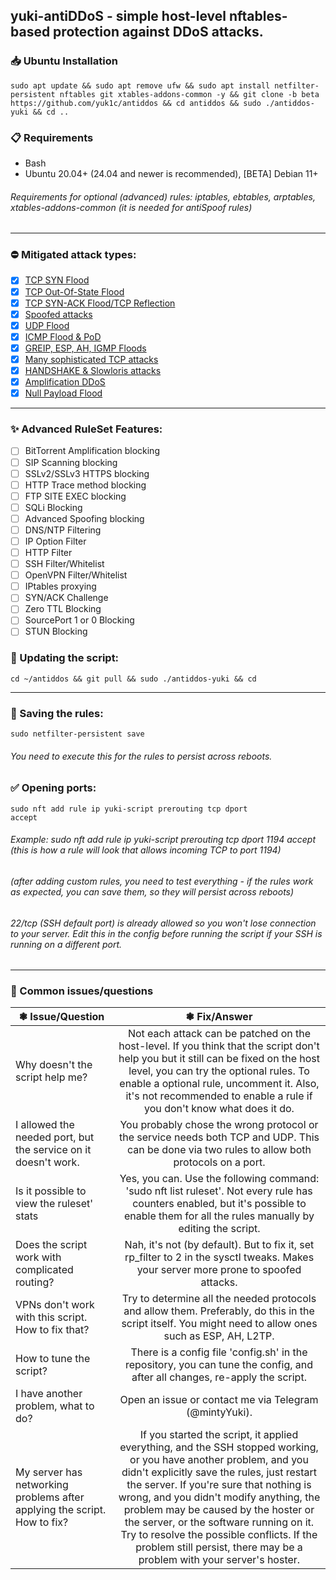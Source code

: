 ## yuki-antiDDoS - simple host-level nftables-based protection against DDoS attacks.

### 📥 Ubuntu Installation
```
sudo apt update && sudo apt remove ufw && sudo apt install netfilter-persistent nftables git xtables-addons-common -y && git clone -b beta https://github.com/yuk1c/antiddos && cd antiddos && sudo ./antiddos-yuki && cd ..
``` 

### 📋 Requirements
- Bash
- Ubuntu 20.04+ (24.04 and newer is recommended), [BETA] Debian 11+
###### Requirements for optional (advanced) rules: iptables, ebtables, arptables, xtables-addons-common (it is needed for antiSpoof rules)
<hr>

### ⛔ Mitigated attack types:
- [x] [TCP SYN Flood](https://github.com/yuk1c/antiddos/wiki/TCP-SYN-Flood)
- [x] [TCP Out-Of-State Flood](https://github.com/yuk1c/antiddos/wiki/TCP-Out%E2%80%90Of%E2%80%90State)
- [x] [TCP SYN-ACK Flood/TCP Reflection](https://github.com/yuk1c/antiddos/wiki/TCP-SYN-ACK-Flood)
- [x] [Spoofed attacks](https://github.com/yuk1c/antiddos/wiki/Spoofing-or-Fraggle-attacks)
- [x] [UDP Flood](https://github.com/yuk1c/antiddos/wiki/UDP-Flood)
- [x] [ICMP Flood & PoD](https://github.com/yuk1c/antiddos/wiki/ICMP-Flood)
- [x] [GREIP, ESP, AH, IGMP Floods](https://github.com/yuk1c/antiddos/wiki/GREIP-and-ESP-and-AH-and-IGMP-Floods)
- [x] [Many sophisticated TCP attacks](https://github.com/yuk1c/antiddos/wiki/TCP-Sophiscated-Attacks)
- [x] [HANDSHAKE & Slowloris attacks](https://github.com/yuk1c/antiddos/wiki/HANDSHAKE-&-Slowloris-Attacks)
- [x] [Amplification DDoS](https://github.com/yuk1c/antiddos/wiki/Amplified-DDoS)
- [x] [Null Payload Flood](https://github.com/yuk1c/antiddos/wiki/Null-Payload-Flood)

<hr>

### ✨ Advanced RuleSet Features:
- [ ] BitTorrent Amplification blocking
- [ ] SIP Scanning blocking
- [ ] SSLv2/SSLv3 HTTPS blocking
- [ ] HTTP Trace method blocking
- [ ] FTP SITE EXEC blocking
- [ ] SQLi Blocking
- [ ] Advanced Spoofing blocking
- [ ] DNS/NTP Filtering
- [ ] IP Option Filter
- [ ] HTTP Filter
- [ ] SSH Filter/Whitelist
- [ ] OpenVPN Filter/Whitelist
- [ ] IPtables proxying
- [ ] SYN/ACK Challenge
- [ ] Zero TTL Blocking
- [ ] SourcePort 1 or 0 Blocking
- [ ] STUN Blocking 

### 🔄 Updating the script:
```
cd ~/antiddos && git pull && sudo ./antiddos-yuki && cd
```

<hr>

### 💾 Saving the rules:
```
sudo netfilter-persistent save
```
###### You need to execute this for the rules to persist across reboots.

### ✅ Opening ports:
<code>sudo nft add rule ip yuki-script prerouting tcp dport <port> accept</code>
###### Example: sudo nft add rule ip yuki-script prerouting tcp dport 1194 accept (this is how a rule will look that allows incoming TCP to port 1194)
###### (after adding custom rules, you need to test everything - if the rules work as expected, you can save them, so they will persist across reboots) 
###### 22/tcp (SSH default port) is already allowed so you won't lose connection to your server. Edit this in the config before running the script if your SSH is running on a different port.

<hr>

### 🚩 Common issues/questions
| ❃ Issue/Question  | ❃ Fix/Answer  |
| ------------- |:------------------:|
| Why doesn't the script help me? | Not each attack can be patched on the host-level. If you think that the script don't help you but it still can be fixed on the host level, you can try the optional rules. To enable a optional rule, uncomment it. Also, it's not recommended to enable a rule if you don't know what does it do. |
| I allowed the needed port, but the service on it doesn't work. | You probably chose the wrong protocol or the service needs both TCP and UDP. This can be done via two rules to allow both protocols on a port. |
| Is it possible to view the ruleset' stats | Yes, you can. Use the following command: 'sudo nft list ruleset'. Not every rule has counters enabled, but it's possible to enable them for all the rules manually by editing the script. |
| Does the script work with complicated routing? | Nah, it's not (by default). But to fix it, set rp_filter to 2 in the sysctl tweaks. Makes your server more prone to spoofed attacks. |
| VPNs don't work with this script. How to fix that? | Try to determine all the needed protocols and allow them. Preferably, do this in the script itself. You might need to allow ones such as ESP, AH, L2TP. |
| How to tune the script? | There is a config file 'config.sh' in the repository, you can tune the config, and after all changes, re-apply the script. |
| I have another problem, what to do? | Open an issue or contact me via Telegram (@mintyYuki). |
| My server has networking problems after applying the script. How to fix? | If you started the script, it applied everything, and the SSH stopped working, or you have another problem, and you didn't explicitly save the rules, just restart the server. If you're sure that nothing is wrong, and you didn't modify anything, the problem may be caused by the hoster or the server, or the software running on it. Try to resolve the possible conflicts. If the problem still persist, there may be a problem with your server's hoster. |
